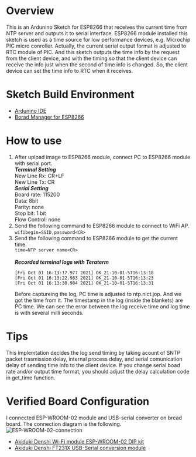 # Overview
This is an Ardunino Sketch for ESP8266 that receives the current time from NTP server and outputs it to serial interface. ESP8266 module installed this sketch is used as a time source for low performance devices, e.g. Microchip PIC micro conroller. Actually, the current serial output format is adjusted to RTC module of PIC. And this sketch outputs the time info by the request from the client device, and with the timing so that the client device can receive the info just when the second of time info is changed. So, the client device can set the time info to RTC when it receives.

# Sketch Build Environment
- [Ardunino IDE](https://www.arduino.cc/en/software)
- [Borad Manager for ESP8266](http://arduino.esp8266.com/stable/package_esp8266com_index.json)

# How to use
1. After upload image to ESP8266 module, connect PC to ESP8266 module with serial port.<br>
   ***Terminal Setting***<br>
   New Line Rx: CR+LF<br>
   New Line Tx: CR<br>
   ***Serial Setting***<br>
   Board rate: 115200<br>
   Data: 8bit<br>
   Parity: none<br>
   Stop bit: 1 bit<br>
   Flow Control: none<br>
3. Send the following command to ESP8266 module to connect to WiFi AP.<br>
   `wifibegin=SSID,password<CR>`
5. Send the following command to ESP8266 module to get the current time.<br>
   `time=NTP server name<CR>`<br>
   <br>
   ***Recorded terminal logs with Teraterm***<br>
   ```
   [Fri Oct 01 16:13:17.977 2021] OK_21-10-01-5T16:13:18
   [Fri Oct 01 16:13:22.983 2021] OK_21-10-01-5T16:13:23
   [Fri Oct 01 16:13:30.984 2021] OK_21-10-01-5T16:13:31
   ```
   Before captureing the log, PC time is adjusted to ntp.nict.jop. And we got the time from it. The timestamp in the log (inside the blankets) are PC time. We can see the error between the log receive time and log time is with several milli seconds.
   
# Tips
This implemtation decides the log send timing by taking acount of SNTP packet trasmission delay, internal process delay, and serial comunication delay of sending time info to the client device. If you change serial boad rate and/or output time format, you should adjust the delay calculation code in get_time function. 

# Verified Board Configuration
I connected ESP-WROOM-02 module and USB-serial converter on bread board. The connection diagram is the following.
![ESP-WROOM-02-connection](https://user-images.githubusercontent.com/91722851/135625086-2e584b10-0ff6-483a-8891-57860a88ada3.png)

- [Akiduki Denshi Wi-Fi module ESP-WROOM-02 DIP kit](https://akizukidenshi.com/catalog/g/gK-09758/)
- [Akiduki Denshi FT231X USB-Serial conversion module](https://akizukidenshi.com/catalog/g/gK-06894/)

